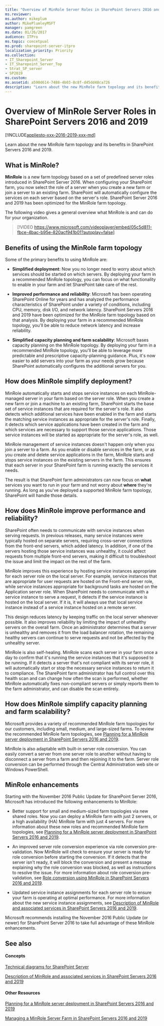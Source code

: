 ```yaml
---
title: "Overview of MinRole Server Roles in SharePoint Servers 2016 and 2019"
ms.reviewer: 
ms.author: mikeplum
author: MikePlumleyMSFT
manager: pamgreen
ms.date: 01/26/2017
audience: ITPro
ms.topic: concetpual
ms.prod: sharepoint-server-itpro
localization_priority: Priority
ms.collection:
- IT_Sharepoint_Server
- IT_Sharepoint_Server_Top
- Strat_SP_server
- SP2019
ms.custom: 
ms.assetid: a590d614-7488-4b03-8c8f-d45dd48ca726
description: "Learn about the new MinRole farm topology and its benefits in SharePoint Server."
---
```


# Overview of MinRole Server Roles in SharePoint Servers 2016 and 2019

[!INCLUDE[appliesto-xxx-2016-2019-xxx-md](../includes/appliesto-xxx-2016-2019-xxx-md.md)]

Learn about the new MinRole farm topology and its benefits in SharePoint Servers 2016 and 2019.
  
## What is MinRole?

 **MinRole** is a new farm topology based on a set of predefined server roles introduced in SharePoint Server 2016. When configuring your SharePoint farm, you now select the role of a server when you create a new farm or join a server to an existing farm. SharePoint will automatically configure the services on each server based on the server's role. SharePoint Server 2016 and 2019 has been optimized for the MinRole farm topology. 
  
The following video gives a general overview what MinRole is and can do for your organization.
  
> [!VIDEO https://www.microsoft.com/videoplayer/embed/05c5d811-fbce-4bac-b95e-820acf941b01?autoplay=false]
## Benefits of using the MinRole farm topology

Some of the primary benefits to using MinRole are:
  
- **Simplified deployment**: Now you no longer need to worry about which services should be started on which servers. By deploying your farm in a recommended MinRole topology, you can focus on what functionality to enable in your farm and let SharePoint take care of the rest. 
    
- **Improved performance and reliability**: Microsoft has been operating SharePoint Online for years and has analyzed the performance characteristics of SharePoint under a variety of conditions, including CPU, memory, disk I/O, and network latency. SharePoint Servers 2016 and 2019 have been optimized for the MinRole farm topology based on that analysis. By deploying your farm in a recommended MinRole topology, you'll be able to reduce network latency and increase reliability. 
    
- **Simplified capacity planning and farm scalability**: Microsoft bases capacity planning on the MinRole topology. By deploying your farm in a recommended MinRole topology, you'll be able to leverage more predictable and prescriptive capacity-planning guidance. Plus, it's now easier to add servers into your farm as your needs grow because SharePoint automatically configures the additional servers for you. 
    
## How does MinRole simplify deployment?

MinRole automatically starts and stops service instances on each MinRole-managed server in your farm based on the server role. When you create a new farm or join a machine to an existing farm, SharePoint starts the base set of service instances that are required for the server's role. It also detects which additional services have been enabled in the farm and starts the matching service instances as appropriate for the server's role. Finally, it detects which service applications have been created in the farm and which services are necessary to support those service applications. Those service instances will be started as appropriate for the server's role, as well.
  
MinRole management of service instances doesn't happen only when you join a server to a farm. As you enable or disable services in the farm, or as you create and delete service applications in the farm, MinRole starts and stops service instances on the existing servers in the farm. This ensures that each server in your SharePoint farm is running exactly the services it needs.
  
The result is that SharePoint farm administrators can now focus on **what** services you want to run in your farm and not worry about **where** they're running. As long as you've deployed a supported MinRole farm topology, SharePoint will handle those details. 
  
## ﻿How does MinRole improve performance and reliability?

SharePoint often needs to communicate with service instances when serving requests. In previous releases, many service instances were typically hosted on separate servers, requiring cross-server connections from the front-end servers, which added latency. In addition, if one of the servers hosting those service instances was unhealthy, it could affect requests from multiple front-end servers, making it difficult to troubleshoot the issue and limit the impact on the rest of the farm.
  
MinRole improves this experience by hosting service instances appropriate for each server role on the local server. For example, service instances that are appropriate for user requests are hosted on the Front-end server role, while service instances appropriate for background tasks are hosted on the Application server role. When SharePoint needs to communicate with a service instance to serve a request, it detects ﻿if the service instance is hosted on the local server. If it is, it will always use that local service instance instead of a service instance hosted on a remote server.
  
﻿This ﻿design reduces latency by keeping ﻿traffic on the local ﻿server whenever possible. It also improves reliability by limiting the impact of unhealthy servers on the overall farm. Once an administrator determines that a server is unhealthy and removes it from the load balancer rotation, the remaining healthy servers can continue to ﻿serve requests and not be affected by the unhealthy server.
  
MinRole is also self-healing. ﻿MinRole scans each server in your farm once a day to confirm that it's running the service instances that it's supposed to be running. If it detects a server that's not compliant with its server role, it will automatically start or stop the necessary service instances to return it to compliance. The SharePoint farm administrator has full control over this health scan and can change ﻿how often the scan is performed, whether MinRole automatically fixes non-compliant servers or simply reports them to the farm administrator, and can disable the scan entirely.
  
## ﻿How does MinRole simplify capacity planning and farm scalability?

﻿Microsoft provides a variety of recommended MinRole farm topologies for our customers, including small, medium, and large-sized farms. To review the recommended MinRole farm topologies, see [Planning for a MinRole server deployment in SharePoint Servers 2016 and 2019](planning-for-a-minrole-server-deployment-in-sharepoint-server.md).
  
MinRole is also adaptable with ﻿built-in ﻿server role conversion. You can easily convert a server from one server role to another without having to disconnect a server from a farm and then rejoining it to the farm. Server role conversion can be performed through the Central Administration web site or Windows PowerShell.
  
## ﻿MinRole enhancements

﻿Starting with the November 2016 Public Update for SharePoint Server 2016, ﻿Microsoft has introduced the following enhancements to MinRole:
  
- Better support for small and medium-sized farm topologies via new shared roles. Now you can ﻿deploy a MinRole farm with just 2 servers, or a high availability (HA) MinRole ﻿farm with just 4 servers. For more ﻿information about these new roles and recommended MinRole farm topologies, see [Planning for a MinRole server deployment in SharePoint Servers 2016 and 2019](planning-for-a-minrole-server-deployment-in-sharepoint-server.md)﻿.
    
- ﻿An improved server role conversion experience via role conversion pre-validation. Now MinRole will check to ﻿ensure your ﻿server is ready for role conversion before starting the conversion. If it detects that the server isn't ready, it will block ﻿the conversion and ﻿present a message explaining why the role conversion was blocked, as well as instructions to resolve the issue. For more information about role conversion pre-validation, see [Role conversion using MinRole in SharePoint Servers 2016 and 2019](../administration/role-conversion-using-minrole-in-sharepoint-server-2016.md).
    
- ﻿Updated service instance assignments for each server role to ensure your farm is operating at optimal performance. For more information about the new service instance assignments, see [Description of MinRole and associated services in SharePoint Servers 2016 and 2019](../administration/description-of-minrole-and-associated-services-in-sharepoint-server-2016.md).
    
Microsoft recommends installing the November 2016 Public Update (or newer) for SharePoint Server 2016 to take full advantage of these MinRole enhancements.
  
## See also

#### Concepts

[Technical diagrams for SharePoint Server](../technical-reference/technical-diagrams.md)
  
[Description of MinRole and associated services in SharePoint Servers 2016 and 2019](../administration/description-of-minrole-and-associated-services-in-sharepoint-server-2016.md)
#### Other Resources

[Planning for a MinRole server deployment in SharePoint Servers 2016 and 2019](planning-for-a-minrole-server-deployment-in-sharepoint-server.md)
  
[Managing a MinRole Server Farm in SharePoint Servers 2016 and 2019](../administration/managing-a-minrole-server-farm-in-sharepoint-server-2016.md)

